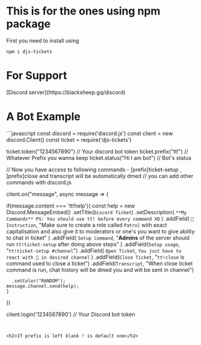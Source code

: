 

<h1> This is for the ones using npm package</h1>
First you need to install using 

```npm i djs-tickets```

<h1>For Support</h1>
[Discord server](https://blacksheep.gq/discord)

<h1>A Bot Example</h1>
```javascript
const discord = require('discord.js')
const client = new discord.Client()
const ticket = require('djs-tickets')



ticket.token("1234567890") // Your discord bot token
ticket.prefix("tt!") // Whatever Prefix you wanna keep
ticket.status("Hi I am bot") // Bot's status


// Now you have access to following commands - [prefix]ticket-setup , [prefix]close and transcript will be automatically dmed 
// you can add other commands with discord.js

client.on("message", async message => {

if(message.content === 'tt!help'){
 const help = new Discord.MessageEmbed()
      .setTitle(`Discord Ticket`)
      .setDescription(
        `**My Commands**
                 PS: You should use tt! before every command XD`
      )
      .addField(
        `🚨 Instruction`,
        "Make sure to create a role called `Patrol` with exact capitalisation and also give it to moderators or one's you want to give ability to chat in ticket"
      )
      .addField(
        `Setup Command`,
        "**Admins** of the server should run `tt!ticket-setup` after doing above steps"
      )
      .addField(`Setup usage`, "`tt!ticket-setup #channel`")
      .addField(
        `Open Ticket`,
        `You just have to react with 🎫 in desired channel`
      )
      .addField(`Close Ticket`, "`tt!close` is command used to close a ticket")
      .addField(`Transcript`, "When close ticket command is run, chat history will be dmed you and will be sent in channel")

      .setColor("RANDOM");
    message.channel.send(help);
    }

})

client.login('1234567890') // Your Discord bot token
  ```
  
  
  <h2>If prefix is left blank ! is default one</h2>


